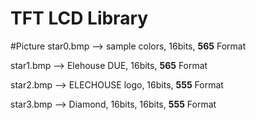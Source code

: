 TFT LCD Library
================


#Picture
star0.bmp --> sample colors, 16bits, **565** Format

star1.bmp --> Elehouse DUE, 16bits, **565** Format

star2.bmp --> ELECHOUSE logo, 16bits, **555** Format

star3.bmp --> Diamond, 16bits, 16bits, **555** Format